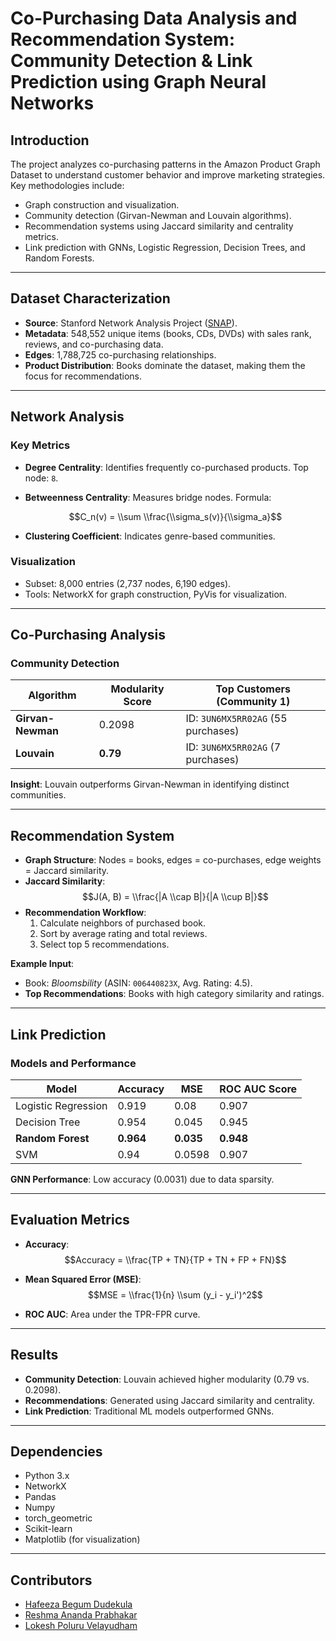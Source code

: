 # Co-Purchasing Data Analysis and Recommendation System: Community Detection & Link Prediction using Graph Neural Networks
## Introduction
The project analyzes co-purchasing patterns in the Amazon Product Graph Dataset to understand customer behavior and improve marketing strategies. Key methodologies include:  
- Graph construction and visualization.  
- Community detection (Girvan-Newman and Louvain algorithms).  
- Recommendation systems using Jaccard similarity and centrality metrics.  
- Link prediction with GNNs, Logistic Regression, Decision Trees, and Random Forests.  

---

## Dataset Characterization
- **Source**: Stanford Network Analysis Project ([SNAP](https://snap.stanford.edu/data/amazon0302.html)).  
- **Metadata**: 548,552 unique items (books, CDs, DVDs) with sales rank, reviews, and co-purchasing data.  
- **Edges**: 1,788,725 co-purchasing relationships.  
- **Product Distribution**: Books dominate the dataset, making them the focus for recommendations.  

---

## Network Analysis
### Key Metrics
- **Degree Centrality**: Identifies frequently co-purchased products. Top node: `8`.  
- **Betweenness Centrality**: Measures bridge nodes. Formula:  

  $$C_n(v) = \\sum \\frac{\\sigma_s(v)}{\\sigma_a}$$  

- **Clustering Coefficient**: Indicates genre-based communities.  

### Visualization
- Subset: 8,000 entries (2,737 nodes, 6,190 edges).  
- Tools: NetworkX for graph construction, PyVis for visualization.  

---

## Co-Purchasing Analysis
### Community Detection
| Algorithm       | Modularity Score | Top Customers (Community 1)          |  
|-----------------|------------------|---------------------------------------|  
| **Girvan-Newman** | 0.2098          | ID: `3UN6MX5RR02AG` (55 purchases)    |  
| **Louvain**       | **0.79**        | ID: `3UN6MX5RR02AG` (7 purchases)     |  

**Insight**: Louvain outperforms Girvan-Newman in identifying distinct communities.  

---

## Recommendation System
- **Graph Structure**: Nodes = books, edges = co-purchases, edge weights = Jaccard similarity.  
- **Jaccard Similarity**:  
  $$J(A, B) = \\frac{|A \\cap B|}{|A \\cup B|}$$ 
- **Recommendation Workflow**:  
  1. Calculate neighbors of purchased book.  
  2. Sort by average rating and total reviews.  
  3. Select top 5 recommendations.  

**Example Input**:  
- Book: *Bloomsbility* (ASIN: `006440823X`, Avg. Rating: 4.5).  
- **Top Recommendations**: Books with high category similarity and ratings.  

---

## Link Prediction
### Models and Performance
| Model             | Accuracy | MSE   | ROC AUC Score |  
|-------------------|----------|-------|---------------|  
| Logistic Regression | 0.919   | 0.08  | 0.907         |  
| Decision Tree      | 0.954   | 0.045 | 0.945         |  
| **Random Forest**  | **0.964** | **0.035** | **0.948**     |  
| SVM                | 0.94    | 0.0598 | 0.907         |  

**GNN Performance**: Low accuracy (0.0031) due to data sparsity.  

---

## Evaluation Metrics
- **Accuracy**:  
  $$Accuracy = \\frac{TP + TN}{TP + TN + FP + FN}$$  

- **Mean Squared Error (MSE)**:  
  $$MSE = \\frac{1}{n} \\sum (y_i - y_i')^2$$ 
- **ROC AUC**: Area under the TPR-FPR curve.  

---

## Results
- **Community Detection**: Louvain achieved higher modularity (0.79 vs. 0.2098).  
- **Recommendations**: Generated using Jaccard similarity and centrality.  
- **Link Prediction**: Traditional ML models outperformed GNNs.  

---

## Dependencies

- Python 3.x
- NetworkX
- Pandas
- Numpy
- torch_geometric
- Scikit-learn
- Matplotlib (for visualization)
  
---

## Contributors
- [Hafeeza Begum Dudekula](https://github.com/HafeezaBegum)
- [Reshma Ananda Prabhakar](https://github.com/reshmaananda/)
- [Lokesh Poluru Velayudham](https://github.com/lokeshvelayudham/)
